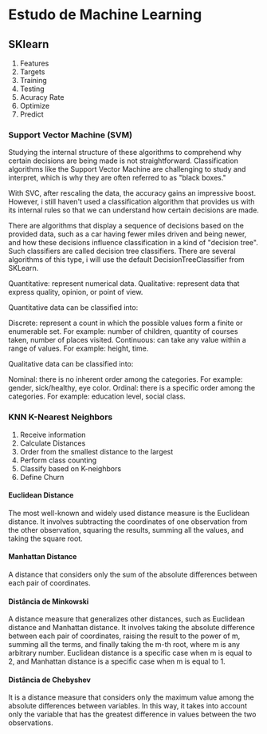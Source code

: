# Estudo de Machine Learning 

## SKlearn

1. Features
2. Targets
3. Training
4. Testing
5. Acuracy Rate
6. Optimize
7. Predict



### Support Vector Machine (SVM)
Studying the internal structure of these algorithms to comprehend why certain decisions are being made is not straightforward. Classification algorithms like the Support Vector Machine are challenging to study and interpret, which is why they are often referred to as "black boxes."

With SVC, after rescaling the data, the accuracy gains an impressive boost. However, i still haven't used a classification algorithm that provides us with its internal rules so that we can understand how certain decisions are made.

There are algorithms that display a sequence of decisions based on the provided data, such as a car having fewer miles driven and being newer, and how these decisions influence classification in a kind of "decision tree". Such classifiers are called decision tree classifiers. There are several algorithms of this type, i will use the default DecisionTreeClassifier from SKLearn.


Quantitative: represent numerical data.
Qualitative: represent data that express quality, opinion, or point of view.

Quantitative data can be classified into:

Discrete: represent a count in which the possible values form a finite or enumerable set. For example: number of children, quantity of courses taken, number of places visited.
Continuous: can take any value within a range of values. For example: height, time.

Qualitative data can be classified into:

Nominal: there is no inherent order among the categories. For example: gender, sick/healthy, eye color.
Ordinal: there is a specific order among the categories. For example: education level, social class.

### KNN K-Nearest Neighbors

1. Receive information
2. Calculate Distances
3. Order from the smallest distance to the largest
4. Perform class counting
5. Classify based on K-neighbors
6. Define Churn

#### Euclidean Distance
The most well-known and widely used distance measure is the Euclidean distance. It involves subtracting the coordinates of one observation from the other observation, squaring the results, summing all the values, and taking the square root.

#### Manhattan Distance
A distance that considers only the sum of the absolute differences between each pair of coordinates.

#### Distância de Minkowski
A distance measure that generalizes other distances, such as Euclidean distance and Manhattan distance. It involves taking the absolute difference between each pair of coordinates, raising the result to the power of m, summing all the terms, and finally taking the m-th root, where m is any arbitrary number. Euclidean distance is a specific case when m is equal to 2, and Manhattan distance is a specific case when m is equal to 1.

#### Distância de Chebyshev
It is a distance measure that considers only the maximum value among the absolute differences between variables. In this way, it takes into account only the variable that has the greatest difference in values between the two observations.